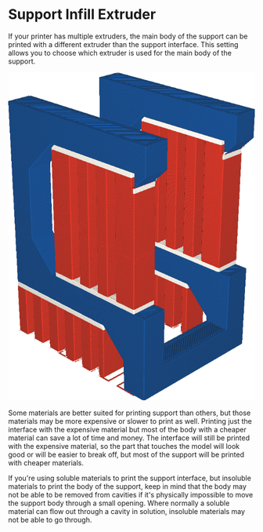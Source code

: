 Support Infill Extruder
====
If your printer has multiple extruders, the main body of the support can be printed with a different extruder than the support interface. This setting allows you to choose which extruder is used for the main body of the support.

<!--screenshot {
"image_path": "support_infill_extruder_nr.png",
"models": [
    {
        "script": "question_stick_clip.scad",
        "transformation": ["rotateY(90)"],
        "object_settings": {"extruder_nr": 1}
    }
],
"camera_position": [134, 134, 113],
"settings": {
    "support_enable": true,
    "support_interface_enable": true,
    "support_use_towers": false,
    "support_extruder_nr": 3,
    "support_infill_extruder_nr": 2
},
"colour_scheme": "material_colour",
"colours": 64
}-->
![The body of the support is printed in red, but the interface in white](images/support_infill_extruder_nr.png)

Some materials are better suited for printing support than others, but those materials may be more expensive or slower to print as well. Printing just the interface with the expensive material but most of the body with a cheaper material can save a lot of time and money. The interface will still be printed with the expensive material, so the part that touches the model will look good or will be easier to break off, but most of the support will be printed with cheaper materials.

If you're using soluble materials to print the support interface, but insoluble materials to print the body of the support, keep in mind that the body may not be able to be removed from cavities if it's physically impossible to move the support body through a small opening. Where normally a soluble material can flow out through a cavity in solution, insoluble materials may not be able to go through.